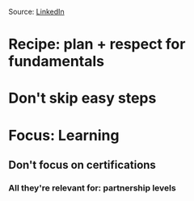 Source: [LinkedIn](https://www.linkedin.com/posts/adriancantrill_a-friend-of-mine-derek-morgan-just-wrote-activity-6922425127859077120-Od7z/?utm_source=linkedin_share&utm_medium=member_desktop_web)

# Recipe: plan + respect for fundamentals
# Don't skip easy steps
# Focus: Learning
## Don't focus on certifications
### All they're relevant for: partnership levels